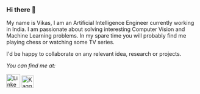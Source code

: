 ### Hi there 👋

My name is Vikas, I am an Artificial Intelligence Engineer currently working in India. I am passionate about solving interesting Computer Vision and Machine Learning problems. In my spare time you will probably find me playing chess or watching some TV series.

I'd be happy to collaborate on any relevant idea, research or projects.

<i>You can find me at:</i>
<p>
<a href="https://www.linkedin.com/in/vikasojha7/"><img src="https://img.icons8.com/color/48/000000/linkedin.png" height=36, width=36 alt="LinkedIn"></a>
<!--<a href="https://www.instagram.com/vkasojhaa/"><img src="https://img.icons8.com/fluent/48/000000/instagram-new.png" height=36, width=36 alt="Instagram"></a>
-->
<a href="https://www.kaggle.com/vikasojha98/"><img src="https://cdn3.iconfinder.com/data/icons/logos-and-brands-adobe/512/189_Kaggle-512.png" height=32, width=32 alt="Kaggle"></a>
</p>
